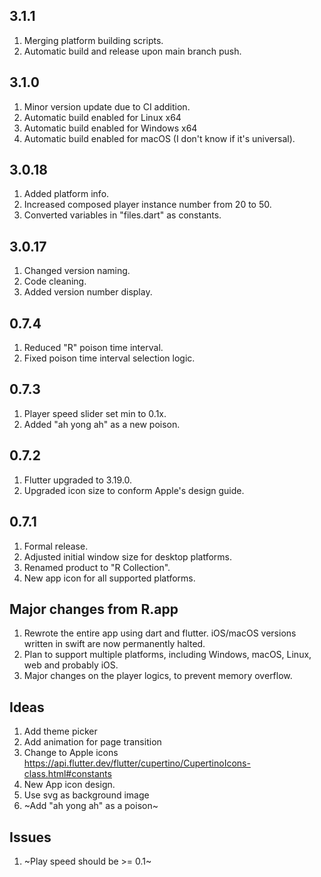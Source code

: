 ## 3.1.1

1. Merging platform building scripts.
1. Automatic build and release upon main branch push.

## 3.1.0

1. Minor version update due to CI addition.
1. Automatic build enabled for Linux x64
1. Automatic build enabled for Windows x64
1. Automatic build enabled for macOS (I don't know if it's universal).

## 3.0.18

1. Added platform info.
1. Increased composed player instance number from 20 to 50.
1. Converted variables in "files.dart" as constants.

## 3.0.17

1. Changed version naming.
1. Code cleaning.
1. Added version number display.

## 0.7.4

1. Reduced "R" poison time interval.
1. Fixed poison time interval selection logic.

## 0.7.3

1. Player speed slider set min to 0.1x.
1. Added "ah yong ah" as a new poison.

## 0.7.2

1. Flutter upgraded to 3.19.0.
1. Upgraded icon size to conform Apple's design guide.

## 0.7.1

1. Formal release.
1. Adjusted initial window size for desktop platforms.
1. Renamed product to "R Collection".
1. New app icon for all supported platforms.

## Major changes from R.app

1. Rewrote the entire app using dart and flutter. iOS/macOS versions written in swift are now permanently halted.
1. Plan to support multiple platforms, including Windows, macOS, Linux, web and probably iOS.
1. Major changes on the player logics, to prevent memory overflow.

## Ideas

1. Add theme picker
1. Add animation for page transition
1. Change to Apple icons https://api.flutter.dev/flutter/cupertino/CupertinoIcons-class.html#constants
1. New App icon design.
1. Use svg as background image
1. ~Add "ah yong ah" as a poison~

## Issues

1. ~Play speed should be >= 0.1~
